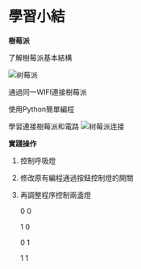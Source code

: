 # 學習小結

**樹莓派**

了解樹莓派基本結構

![树莓派](树莓派.jpg)

通過同一WIFI連接樹莓派

使用Python簡單編程

學習連接樹莓派和電路
![树莓派连接](树莓派连接.png)



**實踐操作**

1. 控制呼吸燈

2. 修改原有編程通過按鈕控制燈的開關

3. 再調整程序控制兩盞燈

   0 0

   1 0

   0 1

   1 1

   

